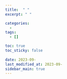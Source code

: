 ```yaml
---
title:  " "
excerpt: " "

categories:
  - 
tags:
  - []

toc: true
toc_sticky: false
 
date: 2023-09-
last_modified_at: 2023-09-
sidebar_main: true
---
```

